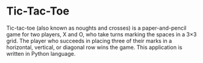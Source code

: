 # Tic-Tac-Toe
Tic-tac-toe (also known as noughts and crosses) is a paper-and-pencil game for two players, X and O, who take turns marking the spaces in a 3×3 grid. The player who succeeds in placing three of their marks in a horizontal, vertical, or diagonal row wins the game.
This application is written in Python language.
